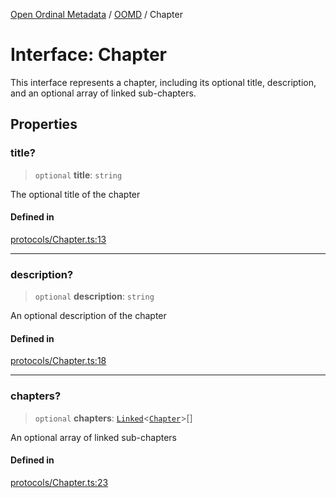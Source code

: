[Open Ordinal Metadata](../../README.md) / [OOMD](../README.md) / Chapter

# Interface: Chapter

This interface represents a chapter, including its optional title, description,
and an optional array of linked sub-chapters.

## Properties

### title?

> `optional` **title**: `string`

The optional title of the chapter

#### Defined in

[protocols/Chapter.ts:13](https://github.com/open-ordinal/open-ordinal-metadata/blob/3d1c7e7991626e590ad48c7df8a3780adeeff6fe/src/protocols/Chapter.ts#L13)

***

### description?

> `optional` **description**: `string`

An optional description of the chapter

#### Defined in

[protocols/Chapter.ts:18](https://github.com/open-ordinal/open-ordinal-metadata/blob/3d1c7e7991626e590ad48c7df8a3780adeeff6fe/src/protocols/Chapter.ts#L18)

***

### chapters?

> `optional` **chapters**: [`Linked`](../type-aliases/Linked.md)\<[`Chapter`](Chapter.md)\>[]

An optional array of linked sub-chapters

#### Defined in

[protocols/Chapter.ts:23](https://github.com/open-ordinal/open-ordinal-metadata/blob/3d1c7e7991626e590ad48c7df8a3780adeeff6fe/src/protocols/Chapter.ts#L23)
